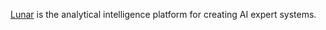 [Lunar](https://lunarbase.ai/) is the analytical intelligence platform for creating AI expert systems.